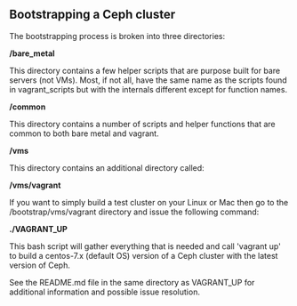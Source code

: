 ## Bootstrapping a Ceph cluster

The bootstrapping process is broken into three directories:

**/bare_metal**

This directory contains a few helper scripts that are purpose built for bare servers (not VMs). Most, if not all, have the same name as the scripts found in vagrant_scripts but with the internals different except for function names.

**/common**

This directory contains a number of scripts and helper functions that are common to both bare metal and vagrant.

**/vms**

This directory contains an additional directory called:

**/vms/vagrant**

If you want to simply build a test cluster on your Linux or Mac then go to the <chef-bcs root>/bootstrap/vms/vagrant directory and issue the following command:

**./VAGRANT_UP**

This bash script will gather everything that is needed and call 'vagrant up' to build a centos-7.x (default OS) version of a Ceph cluster with the latest version of Ceph.

See the README.md file in the same directory as VAGRANT_UP for additional information and possible issue resolution.
